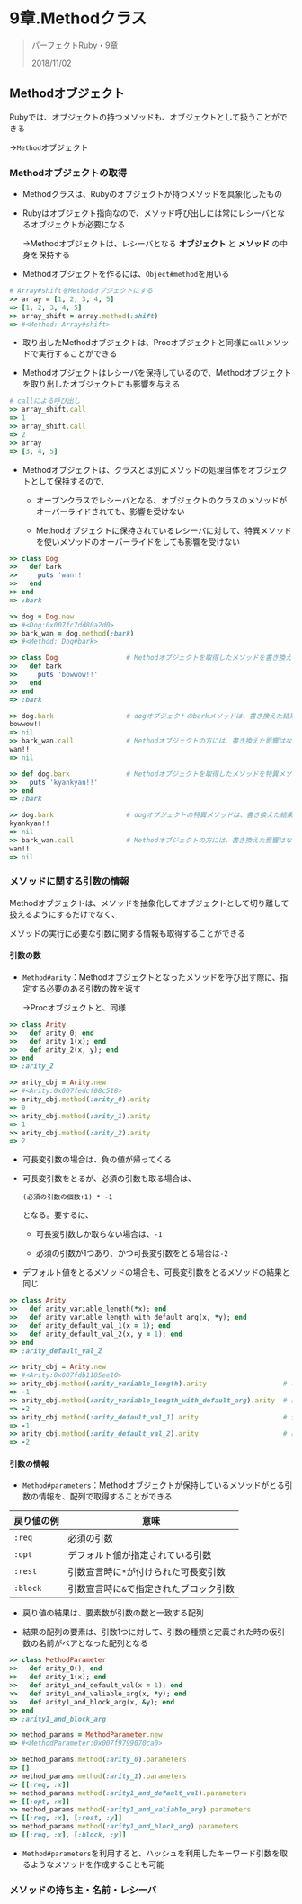 9章.Methodクラス
===============

> パーフェクトRuby・9章
>
> 2018/11/02

## Methodオブジェクト

Rubyでは、オブジェクトの持つメソッドも、オブジェクトとして扱うことができる

→`Method`オブジェクト



### Methodオブジェクトの取得

* Methodクラスは、Rubyのオブジェクトが持つメソッドを具象化したもの

* Rubyはオブジェクト指向なので、メソッド呼び出しには常にレシーバとなるオブジェクトが必要になる

  →Methodオブジェクトは、レシーバとなる **オブジェクト** と **メソッド** の中身を保持する

* Methodオブジェクトを作るには、`Object#method`を用いる

```ruby
# Array#shiftをMethodオブジェクトにする
>> array = [1, 2, 3, 4, 5]
=> [1, 2, 3, 4, 5]
>> array_shift = array.method(:shift)
=> #<Method: Array#shift>
```

* 取り出したMethodオブジェクトは、Procオブジェクトと同様に`call`メソッドで実行することができる

* Methodオブジェクトはレシーバを保持しているので、Methodオブジェクトを取り出したオブジェクトにも影響を与える

```ruby
# callによる呼び出し
>> array_shift.call
=> 1
>> array_shift.call
=> 2
>> array
=> [3, 4, 5]
```

* Methodオブジェクトは、クラスとは別にメソッドの処理自体をオブジェクトとして保持するので、

  * オープンクラスでレシーバとなる、オブジェクトのクラスのメソッドがオーバーライドされても、影響を受けない

  * Methodオブジェクトに保持されているレシーバに対して、特異メソッドを使いメソッドのオーバーライドをしても影響を受けない

```ruby
>> class Dog
>>   def bark
>>     puts 'wan!!'
>>   end
>> end
=> :bark

>> dog = Dog.new
=> #<Dog:0x007fc7dd80a2d0>
>> bark_wan = dog.method(:bark)
=> #<Method: Dog#bark>

>> class Dog                 # Methodオブジェクトを取得したメソッドを書き換える
>>   def bark
>>     puts 'bowwow!!'
>>   end
>> end
=> :bark

>> dog.bark                  # dogオブジェクトのbarkメソッドは、書き換えた結果が反映されている
bowwow!!
=> nil
>> bark_wan.call             # Methodオブジェクトの方には、書き換えた影響はない
wan!!
=> nil

>> def dog.bark              # Methodオブジェクトを取得したメソッドを特異メソッドとして書き換える
>>   puts 'kyankyan!!'
>> end
=> :bark

>> dog.bark                  # dogオブジェクトの特異メソッドは、書き換えた結果が反映されている
kyankyan!!
=> nil
>> bark_wan.call             # Methodオブジェクトの方には、書き換えた影響はない
wan!!
=> nil
```



### メソッドに関する引数の情報

Methodオブジェクトは、メソッドを抽象化してオブジェクトとして切り離して扱えるようにするだけでなく、

メソッドの実行に必要な引数に関する情報も取得することができる



#### 引数の数

* `Method#arity`：Methodオブジェクトとなったメソッドを呼び出す際に、指定する必要のある引数の数を返す

  →Procオブジェクトと、同様

```ruby
>> class Arity
>>   def arity_0; end
>>   def arity_1(x); end
>>   def arity_2(x, y); end
>> end
=> :arity_2

>> arity_obj = Arity.new
=> #<Arity:0x007fedcf08c518>
>> arity_obj.method(:arity_0).arity
=> 0
>> arity_obj.method(:arity_1).arity
=> 1
>> arity_obj.method(:arity_2).arity
=> 2
```

* 可長変引数の場合は、負の値が帰ってくる

* 可長変引数をとるが、必須の引数も取る場合は、

  `(必須の引数の個数+1) * -1`

  となる。要するに、

  * 可長変引数しか取らない場合は、`-1`

  * 必須の引数が1つあり、かつ可長変引数をとる場合は`-2`

* デフォルト値をとるメソッドの場合も、可長変引数をとるメソッドの結果と同じ

```ruby
>> class Arity
>>   def arity_variable_length(*x); end
>>   def arity_variable_length_with_default_arg(x, *y); end
>>   def arity_default_val_1(x = 1); end
>>   def arity_default_val_2(x, y = 1); end
>> end
=> :arity_default_val_2

>> arity_obj = Arity.new
=> #<Arity:0x007fdb1185ee10>
>> arity_obj.method(:arity_variable_length).arity                   # 可長変引数が1つある
=> -1
>> arity_obj.method(:arity_variable_length_with_default_arg).arity  # 必須の変数が１つあり、かつ可長変引数あり
=> -2
>> arity_obj.method(:arity_default_val_1).arity                     # 仮引数が１つある
=> -1
>> arity_obj.method(:arity_default_val_2).arity                     # 必須の変数が１つあり、かつ仮引数が１つある
=> -2
```



#### 引数の情報

* `Method#parameters`：Methodオブジェクトが保持しているメソッドがとる引数の情報を、配列で取得することができる

|戻り値の例|               意味              |
|--------|---------------------------------|
| `:req` |             必須の引数            |
| `:opt` |   デフォルト値が指定されている引数   |
| `:rest`| 引数宣言時に`*`が付けられた可長変引数 |
|`:block`|引数宣言時に`&`で指定されたブロック引数|

* 戻り値の結果は、要素数が引数の数と一致する配列

* 結果の配列の要素は、引数1つに対して、引数の種類と定義された時の仮引数の名前がペアとなった配列となる

```ruby
>> class MethodParameter
>>   def arity_0(); end
>>   def arity_1(x); end
>>   def arity1_and_default_val(x = 1); end
>>   def arity1_and_valiable_arg(x, *y); end
>>   def arity1_and_block_arg(x, &y); end
>> end
=> :arity1_and_block_arg

>> method_params = MethodParameter.new
=> #<MethodParameter:0x007f9799070ca0>

>> method_params.method(:arity_0).parameters
=> []
>> method_params.method(:arity_1).parameters
=> [[:req, :x]]
>> method_params.method(:arity1_and_default_val).parameters
=> [[:opt, :x]]
>> method_params.method(:arity1_and_valiable_arg).parameters
=> [[:req, :x], [:rest, :y]]
>> method_params.method(:arity1_and_block_arg).parameters
=> [[:req, :x], [:block, :y]]
```

* `Method#parameters`を利用すると、ハッシュを利用したキーワード引数を取るようなメソッドを作成することも可能



### メソッドの持ち主・名前・レシーバ
